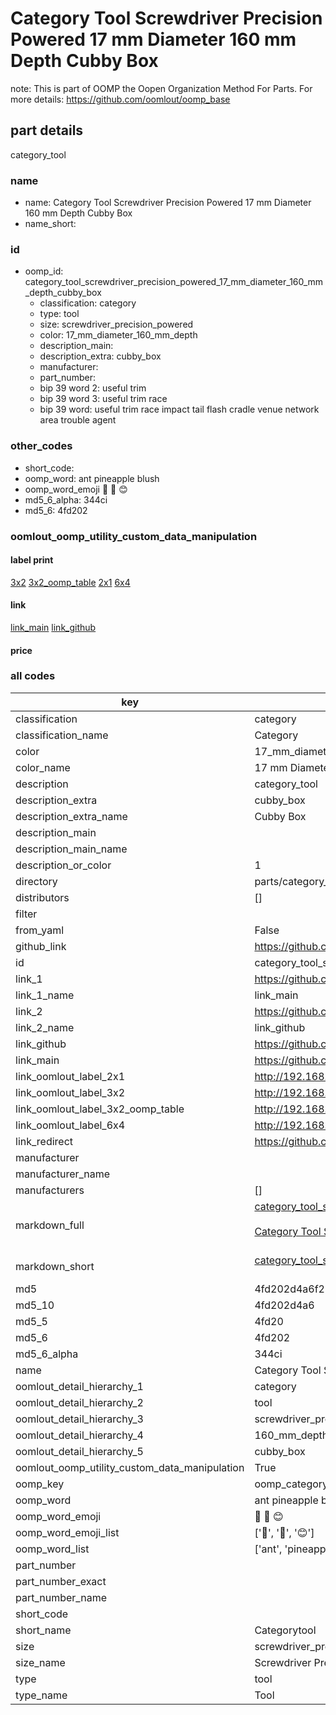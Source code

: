 # Category Tool Screwdriver Precision Powered 17 mm Diameter 160 mm Depth Cubby Box  

note: This is part of OOMP the Oopen Organization Method For Parts. For more details: https://github.com/oomlout/oomp_base

##  part details
  



category_tool



### name
* name: Category Tool Screwdriver Precision Powered 17 mm Diameter 160 mm Depth Cubby Box
* name_short: 
### id
* oomp_id: category_tool_screwdriver_precision_powered_17_mm_diameter_160_mm_depth_cubby_box
  * classification: category
  * type: tool
  * size: screwdriver_precision_powered
  * color: 17_mm_diameter_160_mm_depth
  * description_main: 
  * description_extra: cubby_box
  * manufacturer: 
  * part_number: 
  * bip 39 word 2: useful trim
  * bip 39 word 3: useful trim race
  * bip 39 word: useful trim race impact tail flash cradle venue network area trouble agent

### other_codes
* short_code: 
* oomp_word: ant pineapple blush
* oomp_word_emoji :ant: :pineapple: :blush:
* md5_6_alpha: 344ci
* md5_6: 4fd202






### oomlout_oomp_utility_custom_data_manipulation
#### label print
[3x2](http://192.168.1.245:1112/?label=oomp%20344ci)
[3x2_oomp_table](http://192.168.1.108:1112/?label=oomp%20344ci)
[2x1](http://192.168.1.242:1112/?label=oomp%20344ci)
[6x4](http://192.168.1.55:1112/?label=oomp%20344ci)    

#### link

[link_main](https://github.com/oomlout/oomlout_oomp_version_1_messy/tree/main/parts/category_tool_screwdriver_precision_powered_17_mm_diameter_160_mm_depth_cubby_box) [link_github](https://github.com/oomlout/oomlout_oomp_version_1_messy/tree/main/parts/category_tool_screwdriver_precision_powered_17_mm_diameter_160_mm_depth_cubby_box)                             

#### price







### all codes 
| key | value |  
| --- | --- |  
| classification | category |  
| classification_name | Category |  
| color | 17_mm_diameter_160_mm_depth |  
| color_name | 17 mm Diameter 160 mm Depth |  
| description | category_tool |  
| description_extra | cubby_box |  
| description_extra_name | Cubby Box |  
| description_main |  |  
| description_main_name |  |  
| description_or_color | 1  |  
| directory | parts/category_tool_screwdriver_precision_powered_17_mm_diameter_160_mm_depth_cubby_box |  
| distributors | [] |  
| filter |  |  
| from_yaml | False |  
| github_link | https://github.com/oomlout/oomlout_oomp_part_src/tree/main/parts/category_tool_screwdriver_precision_powered_17_mm_diameter_160_mm_depth_cubby_box |  
| id | category_tool_screwdriver_precision_powered_17_mm_diameter_160_mm_depth_cubby_box |  
| link_1 | https://github.com/oomlout/oomlout_oomp_version_1_messy/tree/main/parts/category_tool_screwdriver_precision_powered_17_mm_diameter_160_mm_depth_cubby_box |  
| link_1_name | link_main |  
| link_2 | https://github.com/oomlout/oomlout_oomp_version_1_messy/tree/main/parts/category_tool_screwdriver_precision_powered_17_mm_diameter_160_mm_depth_cubby_box |  
| link_2_name | link_github |  
| link_github | https://github.com/oomlout/oomlout_oomp_version_1_messy/tree/main/parts/category_tool_screwdriver_precision_powered_17_mm_diameter_160_mm_depth_cubby_box |  
| link_main | https://github.com/oomlout/oomlout_oomp_version_1_messy/tree/main/parts/category_tool_screwdriver_precision_powered_17_mm_diameter_160_mm_depth_cubby_box |  
| link_oomlout_label_2x1 | http://192.168.1.242:1112/?label=oomp%20344ci |  
| link_oomlout_label_3x2 | http://192.168.1.245:1112/?label=oomp%20344ci |  
| link_oomlout_label_3x2_oomp_table | http://192.168.1.108:1112/?label=oomp%20344ci |  
| link_oomlout_label_6x4 | http://192.168.1.55:1112/?label=oomp%20344ci |  
| link_redirect | https://github.com/oomlout/oomlout_oomp_version_1_messy/tree/main/parts/category_tool_screwdriver_precision_powered_17_mm_diameter_160_mm_depth_cubby_box |  
| manufacturer |  |  
| manufacturer_name |  |  
| manufacturers | [] |  
| markdown_full | [category_tool_screwdriver_precision_powered_17_mm_diameter_160_mm_depth_cubby_box](none)<br>[](none)<br>[Category Tool Screwdriver Precision Powered 17 Mm Diameter 160 Mm Depth Cubby Box](none)<br><br> |  
| markdown_short | [category_tool_screwdriver_precision_powered_17_mm_diameter_160_mm_depth_cubby_box](none)<br><br> |  
| md5 | 4fd202d4a6f2663d61eea71d60fa2f7f |  
| md5_10 | 4fd202d4a6 |  
| md5_5 | 4fd20 |  
| md5_6 | 4fd202 |  
| md5_6_alpha | 344ci |  
| name | Category Tool Screwdriver Precision Powered 17 mm Diameter 160 mm Depth Cubby Box |  
| oomlout_detail_hierarchy_1 | category |  
| oomlout_detail_hierarchy_2 | tool |  
| oomlout_detail_hierarchy_3 | screwdriver_precision_powered |  
| oomlout_detail_hierarchy_4 | 160_mm_depth |  
| oomlout_detail_hierarchy_5 | cubby_box |  
| oomlout_oomp_utility_custom_data_manipulation | True |  
| oomp_key | oomp_category_tool_screwdriver_precision_powered_17_mm_diameter_160_mm_depth_cubby_box |  
| oomp_word | ant pineapple blush |  
| oomp_word_emoji | :ant: :pineapple: :blush: |  
| oomp_word_emoji_list | [':ant:', ':pineapple:', ':blush:'] |  
| oomp_word_list | ['ant', 'pineapple', 'blush'] |  
| part_number |  |  
| part_number_exact |  |  
| part_number_name |  |  
| short_code |  |  
| short_name | Categorytool |  
| size | screwdriver_precision_powered |  
| size_name | Screwdriver Precision Powered |  
| type | tool |  
| type_name | Tool |  
